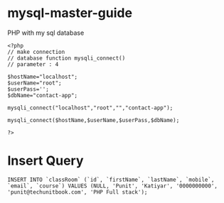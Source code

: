 # mysql-master-guide
PHP with my sql database 

```
<?php
// make connection
// database function mysqli_connect()
// parameter : 4

$hostName="localhost";
$userName="root";
$userPass='';
$dbName="contact-app";

mysqli_connect("localhost","root","","contact-app");

mysqli_connect($hostName,$userName,$userPass,$dbName);

?>
```

# Insert Query

```
INSERT INTO `classRoom` (`id`, `firstName`, `lastName`, `mobile`, `email`, `course`) VALUES (NULL, 'Punit', 'Katiyar', '0000000000', 'punit@techunitbook.com', 'PHP Full stack');
```

